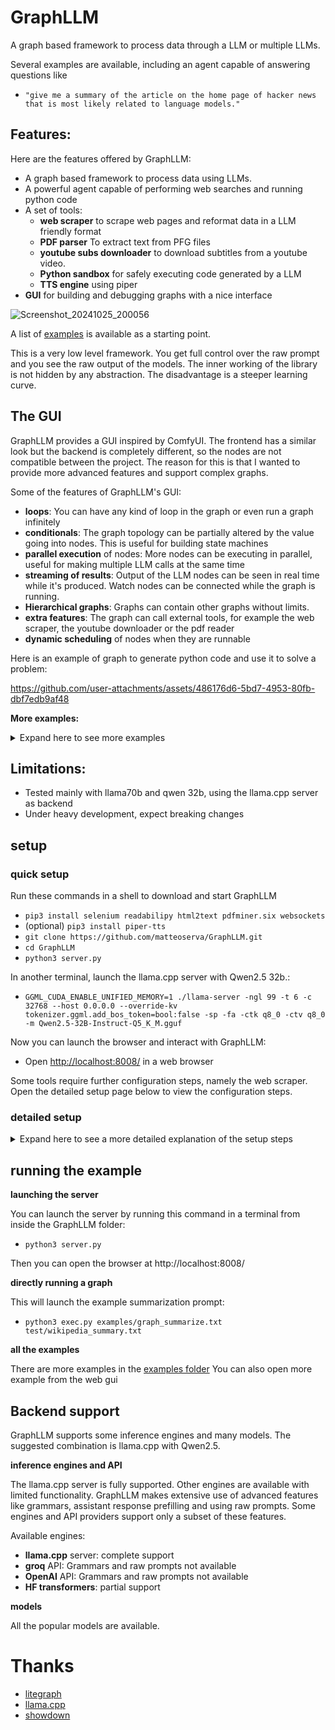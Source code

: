 # GraphLLM

A graph based framework to process data through a LLM or multiple LLMs.

Several examples are available, including an agent capable of answering questions like

* `"give me a summary of the article on the home page of hacker news that is most likely related to language models."`

## Features:

Here are the features offered by GraphLLM:

* A graph based framework to process data using LLMs.
* A powerful agent capable of performing web searches and running python code
* A set of tools:
    * **web scraper** to scrape web pages and reformat data in a LLM friendly format
    * **PDF parser** To extract text from PFG files
    * **youtube subs downloader** to download subtitles from a youtube video.
    * **Python sandbox** for safely executing code generated by a LLM
    * **TTS engine** using piper
* **GUI** for building and debugging graphs with a nice interface

![Screenshot_20241025_200056](https://github.com/user-attachments/assets/b2e38b92-e247-4fb8-b593-948909224b5b)

A list of [examples](https://github.com/matteoserva/GraphLLM/tree/main/examples) is available as a starting point.

This is a very low level framework. You get full control over the raw prompt and you see the raw output of the models.
The inner working of the library is not hidden by any abstraction. The disadvantage is a steeper learning curve.
    
## The GUI

GraphLLM provides a GUI inspired by ComfyUI. The frontend has a similar look but the backend is completely different, so the nodes are not compatible between the project.
The reason for this is that I wanted to provide more advanced features and support complex graphs.

Some of the features of GraphLLM's GUI:
- **loops**: You can have any kind of loop in the graph or even run a graph infinitely
- **conditionals**: The graph topology can be partially altered by the value going into nodes. This is useful for building state machines
- **parallel execution** of nodes: More nodes can be executing in parallel, useful for making multiple LLM calls at the same time
- **streaming of results**: Output of the LLM nodes can be seen in real time while it's produced. Watch nodes can be connected while the graph is running.
- **Hierarchical graphs**: Graphs can contain other graphs without limits.
- **extra features**: The graph can call external tools, for example the web scraper, the youtube downloader or the pdf reader
- **dynamic scheduling** of nodes when they are runnable

Here is an example of graph to generate python code and use it to solve a problem:

https://github.com/user-attachments/assets/486176d6-5bd7-4953-80fb-dbf7edb9af48

**More examples:**
<details>

<summary>Expand here to see more examples</summary>

### Iteratively edit a file.

This video showcases the File Node and how to make multiple calls to a LLM.

https://github.com/user-attachments/assets/80d5331a-efab-429a-bf51-991feaa64e1d

### Download a file, then call another graph to summarize it

This screenshot show a Hierarchical graph. The file is downloaded, then summarized using another graph

![image](https://github.com/user-attachments/assets/d56cf883-484c-4a93-8d07-74ab33c2f6f9)

</details>

## Limitations:

* Tested mainly with llama70b and qwen 32b, using the llama.cpp server as backend
* Under heavy development, expect breaking changes

## setup

### quick setup

Run these commands in a shell to download and start GraphLLM

- `pip3 install selenium readabilipy html2text pdfminer.six websockets`
- (optional) `pip3 install piper-tts`
- `git clone https://github.com/matteoserva/GraphLLM.git`
- `cd GraphLLM`
- `python3 server.py`

In another terminal, launch the llama.cpp server with Qwen2.5 32b.:

- `GGML_CUDA_ENABLE_UNIFIED_MEMORY=1 ./llama-server -ngl 99 -t 6 -c 32768 --host 0.0.0.0 --override-kv tokenizer.ggml.add_bos_token=bool:false -sp -fa -ctk q8_0 -ctv q8_0 -m Qwen2.5-32B-Instruct-Q5_K_M.gguf`

Now you can launch the browser and interact with GraphLLM:

- Open [http://localhost:8008/](http://localhost:8008/) in a web browser

Some tools require further configuration steps, namely the web scraper.
Open the detailed setup page below to view the configuration steps.

### detailed setup

<details>

<summary>Expand here to see a more detailed explanation of the setup steps</summary>

### dependencies
**Required**

TBD. When a missing dependency occurs, run `pip3 install {dependency}`

**optional**

There are optional dependencies for the extra features:
- pdfminer.six for converting PDF files
- selenium for the web scraping tool
- firefox and its Webdriver, for the web scraping tool
- openai and groq API
  
Install the python dependencies with

`pip3 install selenium readabilipy html2text pdfminer.six openai groq websockets piper-tts`

### setup the connection with the llama.cpp server
Steps to configure a connection with [llama.cpp](https://github.com/ggerganov/llama.cpp)

**llama.cpp server**

- Launch the server with

  `./llama-server -ngl 99 -t 4 -c 32768 --host 0.0.0.0 -m {your_model} --override-kv tokenizer.ggml.add_bos_token=bool:false -sp -fa`
  
  Relevant arguments:
  - `-host 0.0.0.0` if you want to run the server on another machine
  - `--override-kv tokenizer.ggml.add_bos_token=bool:false` to avoid auto inserting a bos token. GraphLLM already adds it
  - `-sp` To receive the eom token, this enables llama3.1 tool calling
  - `-m {your_model}` selects the model to use. This project works best with llama 3.1 or qwen2.5

**client configuration**

- modify `client_config.yml`

  - You can replace the default client by changing the `client_name` parameter in the config file
  - If needed, setup groq or openai api config
  - You can use a list as client_name. In that case if one client fails, the next one will be used.
    For example you can use this to setup llama.cpp as primary client and a remote API as fallback.

### setup the extra tools

**web scraper**
- install firefox and selenium
- open firefox
- open about:profiles
- create a profile named "profile.bot"
- relaunch inside that profile
- install ublock origin and verify that it's working.
- import the ublock filter list I uploaded [here](https://github.com/matteoserva/GraphLLM/blob/main/doc/ublock-backup.txt)
- close firefox
- If needed, download the appropriate [geckodriver](https://github.com/mozilla/geckodriver/releases)
- test the tool with `python3 extras/scraper/scrape.py`

**pdf scraper**
- install pdfminer.six
- test it by running `python3 extras/parse_pdf.py {your pdf}`

**youtube scraper**
- test it by running `python3 extras/youtube_subs.py`

</details>

## running the example

**launching the server**

You can launch the server by running this command in a terminal from inside the GraphLLM folder:
- `python3 server.py`

Then you can open the browser at http://localhost:8008/

**directly running a graph**    

This will launch the example summarization prompt:
  
- `python3 exec.py examples/graph_summarize.txt test/wikipedia_summary.txt`

**all the examples**

There are more examples in the [examples folder](https://github.com/matteoserva/GraphLLM/tree/main/examples)
You can also open more example from the web gui

## Backend support

GraphLLM supports some inference engines and many models. The suggested combination is llama.cpp with Qwen2.5.

**inference engines and API**

The llama.cpp server is fully supported. Other engines are available with limited functionality.
GraphLLM makes extensive use of advanced features like grammars, assistant response prefilling and using raw prompts.
Some engines and API providers support only a subset of these features.

Available engines:
- **llama.cpp** server: complete support
- **groq** API: Grammars and raw prompts not available
- **OpenAI** API: Grammars and raw prompts not available
- **HF transformers**: partial support

**models**

All the popular models are available.

# Thanks

* [litegraph](https://github.com/jagenjo/litegraph.js)
* [llama.cpp](https://github.com/ggerganov/llama.cpp)
* [showdown](https://github.com/showdownjs/showdown)
